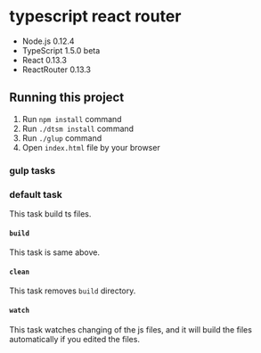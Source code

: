 # typescript react router

* Node.js 0.12.4
* TypeScript 1.5.0 beta
* React 0.13.3
* ReactRouter 0.13.3

## Running this project

1. Run `npm install` command
1. Run `./dtsm install` command
1. Run `./glup` command
1. Open `index.html` file by your browser

### gulp tasks

### default task

This task build ts files.

#### `build`

This task is same above.

#### `clean`

This task removes `build` directory.

#### `watch`

This task watches changing of the js files, and it will build the files automatically if you edited the files.
